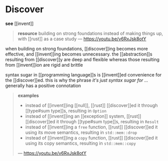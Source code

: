 # Discover

**see** [[invent]]

> **resource** building on strong foundations instead of making things up, with [[rust]] as a case study &mdash; <https://youtu.be/v6RxJsk8otY>

when building on strong foundations, [[discover]]ing becomes more effective, and [[invent]]ing becomes unnecessary. the [[abstraction]]s resulting from [[discover]]y are deep and flexible whereas those resulting from [[invent]]ion are rigid and brittle

syntax sugar in [[programming language]]s is [[invent]]ed convenience for the [[discover]]ed. this is why the phrase _it's just syntax sugar for ..._ generally has a positive connotation

> **examples**
>
> - instead of [[invent]]ing [[null]], [[rust]] [[discover]]ed it through [[type#sum type]]s, resulting in `Option`
> - instead of [[invent]]ing an [[exception]] system, [[rust]] [[discover]]ed it through [[type#sum type]]s, resulting in `Result`
> - instead of [[invent]]ing a `free` function, [[rust]] [[discover]]ed it using its move semantics, resulting in `std::mem::drop`
> - instead of [[invent]]ing a `copy` function, [[rust]] [[discover]]ed it using its copy semantics, resulting in `std::mem::copy`
>
> &mdash; <https://youtu.be/v6RxJsk8otY>
